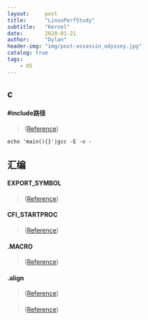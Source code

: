 ```yaml
---
layout:     post
title:      "LinuxPerfStudy"
subtitle:   "Kernel"
date:       2020-01-21
author:     "Dylan"
header-img: "img/post-assassin_odyssey.jpg"
catalog: true
tags:
    - OS
---
```



## c


#### #include路径

> ([Reference](https://www.cnblogs.com/amanlikethis/p/6914265.html))

`echo 'main(){}'|gcc -E -v -`


## 汇编


#### EXPORT_SYMBOL

> ([Reference](https://blog.csdn.net/qq_37858386/article/details/78444168))



#### CFI_STARTPROC

> ([Reference](https://blog.csdn.net/permike/article/details/41550991))




#### .MACRO

> ([Reference](https://www.cnblogs.com/Widesky/p/9006954.html))


#### .align

> ([Reference](https://www.cnblogs.com/GaryEmbed/archive/2012/11/21/2780783.html))



#### 

> ([Reference]())




#### 

> 



#### 

> 





#### 

> 






#### 

> 







